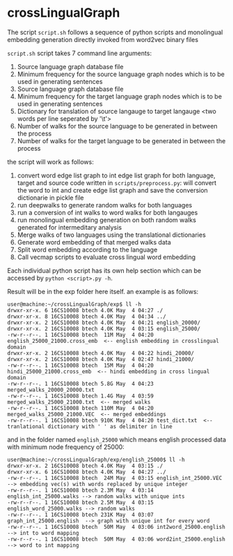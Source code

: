 # crossLingualGraph


The script `script.sh` follows a sequence of python scripts and monolingual embedding generation directly invoked from word2vec binary files

`script.sh` script takes 7 command line arguments:
1. Source language graph database file <FILE PATH>
2. Minimum frequency for the source language graph nodes which is to be used in generating sentences <INT>
3. Source language graph database file <FILE PATH>
4. Minimum frequency for the target language graph nodes which is to be used in generating sentences <INT>
5. Dictionary for translation of source langauge to target langauge <two words per line seperated by '\t'>
6. Number of walks for the source language to be generated in between the process <INT>
7. Number of walks for the target language to be generated in between the process <INT>

the script will work as follows:
1. convert word edge list graph to int edge list graph for both language, target and source
  code written in `scripts/preprocess.py`: will convert the word to int and create edge list graph and save the conversion dictionarie in pickle file
2. run deepwalks to generate random walks for both languages
3. run a conversion of int walks to word walks for both langauges
4. run monolingual embedding generation on both random walks generated for intermeditary analysis
5. Merge walks of two languages using the translational dictionaries
6. Generate word embedding of that merged walks data
7. Split word embedding according to the language
8. Call vecmap scripts to evaluate cross lingual word embedding

Each individual python script has its own help section which can be accessed by `python <script>.py -h`.

Result will be in the exp folder here itself.
an example is as follows:
```
user@machine:~/crossLingualGraph/exp$ ll -h
drwxr-xr-x. 6 16CS10008 btech 4.0K May  4 04:27 ./
drwxr-xr-x. 8 16CS10008 btech 4.0K May  4 04:34 ../
drwxr-xr-x. 2 16CS10008 btech 4.0K May  4 04:21 english_20000/
drwxr-xr-x. 2 16CS10008 btech 4.0K May  4 03:15 english_25000/
-rw-r--r--. 1 16CS10008 btech  11M May  4 04:20 english_25000_21000.cross_emb  <-- english embedding in crosslingual domain
drwxr-xr-x. 2 16CS10008 btech 4.0K May  4 04:22 hindi_20000/
drwxr-xr-x. 2 16CS10008 btech 4.0K May  4 02:47 hindi_21000/
-rw-r--r--. 1 16CS10008 btech  15M May  4 04:20 hindi_25000_21000.cross_emb  <-- hindi embedding in cross lingual domain
-rw-r--r--. 1 16CS10008 btech 5.8G May  4 04:23 merged_walks_20000_20000.txt
-rw-r--r--. 1 16CS10008 btech 1.4G May  4 03:59 merged_walks_25000_21000.txt  <-- merged walks
-rw-r--r--. 1 16CS10008 btech 110M May  4 04:20 merged_walks_25000_21000.VEC  <-- merged embeddings
-rw-r--r--. 1 16CS10008 btech 910K May  4 04:20 test_dict.txt  <-- tranlational dictionary with ' ' as delimiter in line
```
and in the folder named `english_25000` which means english processed data with minimum node frequency of 25000:
```
user@machine:~/crossLingualGraph/exp/english_25000$ ll -h 
drwxr-xr-x. 2 16CS10008 btech 4.0K May  4 03:15 ./
drwxr-xr-x. 6 16CS10008 btech 4.0K May  4 04:27 ../
-rw-r--r--. 1 16CS10008 btech  24M May  4 03:15 english_int_25000.VEC  --> embedding vec(s) with words replaced by unique integer
-rw-r--r--. 1 16CS10008 btech 2.3M May  4 03:14 english_int_25000.walks --> random walks with unique ints
-rw-r--r--. 1 16CS10008 btech 2.5M May  4 03:15 english_word_25000.walks --> random walks
-rw-r--r--. 1 16CS10008 btech 231K May  4 03:07 graph_int_25000.english  --> graph with unique int for every word
-rw-r--r--. 1 16CS10008 btech  50M May  4 03:06 int2word_25000.english  --> int to word mapping
-rw-r--r--. 1 16CS10008 btech  50M May  4 03:06 word2int_25000.english  --> word to int mapping
```

